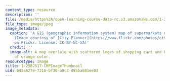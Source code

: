 ```yaml
---
content_type: resource
description: ''
file: /media/https%3A/open-learning-course-data-rc.s3.amazonaws.com/1-258j-public-transportation-systems-spring-2017/b45a627e7216bf30a8c3d9aba681ee03_1-258Js17-th.jpg
file_type: image/jpeg
image_metadata:
  caption: 'A GIS (geographic information system) map of supermarkets near bus stops
    (Image courtesy of [City Planner](https://www.flickr.com/photos/city-planner/16732124571/in/photolist-ruyvGp-TTXwzP-jsMHRb-8v5KiF-rmpf4g-o1HsTX-SMhzTw-be1r9M-um3GY-tHmpQB-SMBjg5-4Urqkw-5jf3rG-5wvg7L-cnYnEY-nxzczz-EKCixC-bW7AmU-59CSmm-nwCKU7-a1uNn9-bLFMz8-9NW3VK-nwfiVe-6uWnGy-5SBQKW-21Vd5tP-7Y4k2K-bpiwy3-bDYKAu-7Pnxrf-ef8DUp-eV37iC-H2pK9-6Rwn1F-5wr7Rc-oChtf-8NnhSy-um3sr-3n5Ln7-53SYw2-6a3ddX-51ei8e-iGuyM-6hPhGo-6RwnVF-jAYp64-asp3Fv-cDmhju-dtC3DE)
    on Flickr. License: CC BY-NC-SA)'
  credit: ''
  image-alt: A map overlaid with scattered logos of shopping cart and bus and gradient
    of orange color.
resourcetype: Image
title: 1-258JS17-CHPImageThumbnail
uid: b45a627e-7216-bf30-a8c3-d9aba681ee03
---
```

